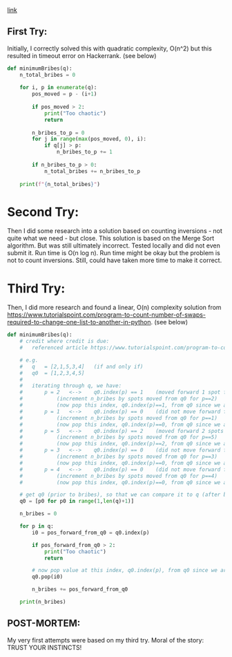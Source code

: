 [link](https://www.hackerrank.com/challenges/new-year-chaos/problem?h_l=interview&h_r%5B%5D%5B%5D%5B%5D%5B%5D%5B%5D=next-challenge&h_r%5B%5D%5B%5D%5B%5D%5B%5D%5B%5D=next-challenge&h_v%5B%5D%5B%5D%5B%5D%5B%5D%5B%5D=zen&h_v%5B%5D%5B%5D%5B%5D%5B%5D%5B%5D=zen&isFullScreen=false&playlist_slugs%5B%5D%5B%5D%5B%5D%5B%5D%5B%5D%5B%5D%5B%5D%5B%5D%5B%5D=interview-preparation-kit&playlist_slugs%5B%5D%5B%5D%5B%5D%5B%5D%5B%5D%5B%5D%5B%5D%5B%5D%5B%5D=arrays)


## First Try:

Initially, I correctly solved this with quadratic complexity, O(n^2) but this resulted in timeout error on Hackerrank.  (see below)

```python
def minimumBribes(q):
    n_total_bribes = 0
    
    for i, p in enumerate(q):
        pos_moved = p - (i+1)
        
        if pos_moved > 2:
            print("Too chaotic")
            return
        
        n_bribes_to_p = 0
        for j in range(max(pos_moved, 0), i):
            if q[j] > p:
                n_bribes_to_p += 1
                
        if n_bribes_to_p > 0:
            n_total_bribes += n_bribes_to_p
    
    print(f"{n_total_bribes}")
```


# Second Try:

Then I did some research into a solution based on counting inversions - not quite what we need - but close.  This solution is based on the Merge Sort algorithm.  But was still ultimately incorrect.  Tested locally and did not even submit it.  Run time is O(n log n).  Run time might be okay but the problem is not to count inversions.  Still, could have taken more time to make it correct.


# Third Try:

Then, I did more research and found a linear, O(n) complexity solution from https://www.tutorialspoint.com/program-to-count-number-of-swaps-required-to-change-one-list-to-another-in-python.  (see below)

```python
def minimumBribes(q):
    # credit where credit is due:
    #   referenced article https://www.tutorialspoint.com/program-to-count-number-of-swaps-required-to-change-one-list-to-another-in-python

    # e.g.
    #   q   = [2,1,5,3,4]   (if and only if)
    #   q0  = [1,2,3,4,5]
    #
    #   iterating through q, we have:
    #       p = 2   <-->    q0.index(p) == 1    (moved forward 1 spot from q0)
    #           (increment n_bribes by spots moved from q0 for p==2)                                n_bribed += q0.index(p) --> n_bribed = 1
    #           (now pop this index, q0.index(p)==1, from q0 since we are done handling p == 2)     q0.pop(q0.index(p))     --> q0 = [1,3,4,5]
    #       p = 1   <-->    q0.index(p) == 0    (did not move forward from q0)
    #           (increment n_bribes by spots moved from q0 for p==1)                                n_bribed += q0.index(p) --> n_bribed = 1
    #           (now pop this index, q0.index(p)==0, from q0 since we are done handling p == 1)     q0.pop(q0.index(p))     --> q0 = [3,4,5]
    #       p = 5   <-->    q0.index(p) == 2    (moved forward 2 spots from q0)
    #           (increment n_bribes by spots moved from q0 for p==5)                                n_bribed += q0.index(p) --> n_bribed = 3
    #           (now pop this index, q0.index(p)==2, from q0 since we are done handling p == 5)     q0.pop(q0.index(p))     --> q0 = [3,4]
    #       p = 3   <-->    q0.index(p) == 0    (did not move forward from q0)
    #           (increment n_bribes by spots moved from q0 for p==3)                                n_bribed += q0.index(p) --> n_bribed = 3
    #           (now pop this index, q0.index(p)==0, from q0 since we are done handling p == 3)     q0.pop(q0.index(p))     --> q0 = [4]
    #       p = 4   <-->    q0.index(p) == 0    (did not move forward from q0)
    #           (increment n_bribes by spots moved from q0 for p==4)                                n_bribed += q0.index(p) --> n_bribed = 3
    #           (now pop this index, q0.index(p)==0, from q0 since we are done handling p == 4)     q0.pop(q0.index(p))     --> q0 = []

    # get q0 (prior to bribes), so that we can compare it to q (after bribes have occurred)
    q0 = [p0 for p0 in range(1,len(q)+1)]

    n_bribes = 0

    for p in q:        
        i0 = pos_forward_from_q0 = q0.index(p)

        if pos_forward_from_q0 > 2:
            print("Too chaotic")
            return

        # now pop value at this index, q0.index(p), from q0 since we are done handling this p
        q0.pop(i0)

        n_bribes += pos_forward_from_q0

    print(n_bribes)
```

## POST-MORTEM:

My very first attempts were based on my third try.  Moral of the story: TRUST YOUR INSTINCTS!